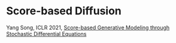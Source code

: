 # Score-based Diffusion







Yang Song, ICLR 2021, [Score-based Generative Modeling through Stochastic Differential Equations](https://arxiv.org/abs/2011.13456)
